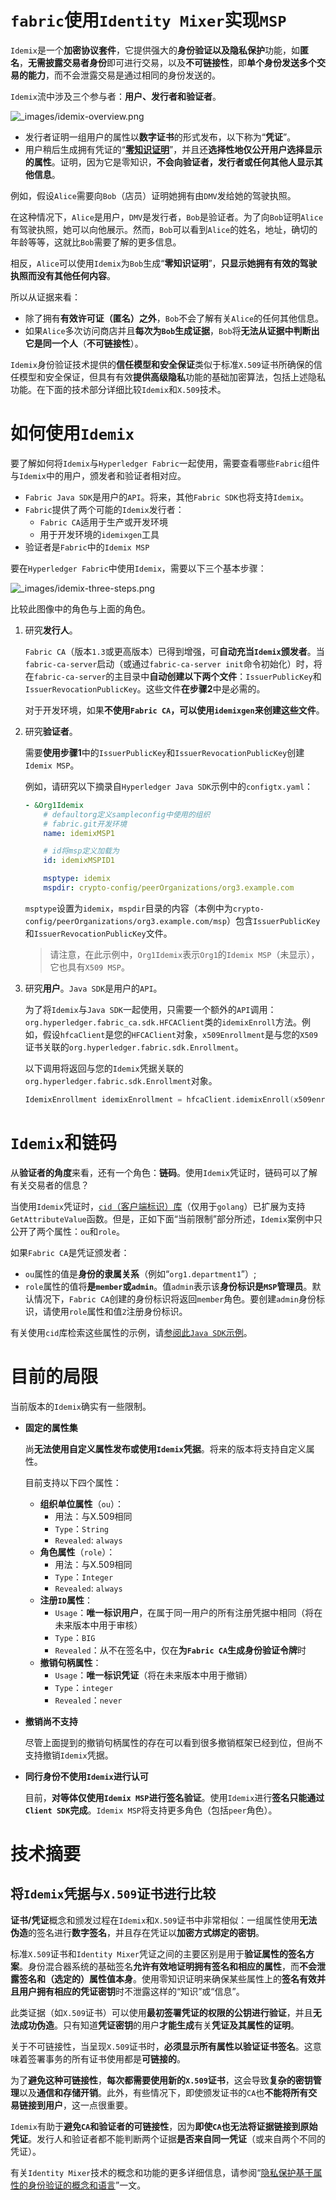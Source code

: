 # `fabric`使用`Identity Mixer`实现`MSP`

`Idemix`是一个**加密协议套件**，它提供强大的**身份验证以及隐私保护**功能，如**匿名**，**无需披露交易者身份**即可进行交易，以及**不可链接性**，即**单个身份发送多个交易的能力**，而不会泄露交易是通过相同的身份发送的。

`Idemix`流中涉及三个参与者：**用户、发行者和验证者**。

![_images/idemix-overview.png](https://hyperledger-fabric.readthedocs.io/en/latest/_images/idemix-overview.png)

+ 发行者证明一组用户的属性以**数字证书**的形式发布，以下称为“**凭证**”。
+ 用户稍后生成拥有凭证的“[**零知识证明**](https://en.wikipedia.org/wiki/Zero-knowledge_proof)”，并且还**选择性地仅公开用户选择显示的属性**。证明，因为它是零知识，**不会向验证者，发行者或任何其他人显示其他信息**。

例如，假设`Alice`需要向`Bob`（店员）证明她拥有由`DMV`发给她的驾驶执照。

在这种情况下，`Alice`是用户，`DMV`是发行者，`Bob`是验证者。为了向`Bob`证明`Alice`有驾驶执照，她可以向他展示。然而，`Bob`可以看到`Alice`的姓名，地址，确切的年龄等等，这就比`Bob`需要了解的更多信息。

相反，`Alice`可以使用`Idemix`为`Bob`生成“**零知识证明**”，**只显示她拥有有效的驾驶执照而没有其他任何内容**。

所以从证据来看：

+ 除了拥有**有效许可证（匿名）之外**，`Bob`不会了解有关`Alice`的任何其他信息。
+ 如果`Alice`多次访问商店并且**每次为`Bob`生成证据**，`Bob`将**无法从证据中判断出它是同一个人**（**不可链接性**）。

`Idemix`身份验证技术提供的**信任模型和安全保证**类似于标准`X.509`证书所确保的信任模型和安全保证，但具有有效**提供高级隐私**功能的基础加密算法，包括上述隐私功能。在下面的技术部分详细比较`Idemix`和`X.509`技术。

# 如何使用`Idemix`

要了解如何将`Idemix`与`Hyperledger Fabric`一起使用，需要查看哪些`Fabric`组件与`Idemix`中的用户，颁发者和验证者相对应。

+ `Fabric Java SDK`是用户的`API`。将来，其他`Fabric SDK`也将支持`Idemix`。
+ `Fabric`提供了两个可能的`Idemix`发行者：
  + `Fabric CA`适用于生产或开发环境
  + 用于开发环境的`idemixgen`工具
+ 验证者是`Fabric`中的`Idemix MSP`

要在`Hyperledger Fabric`中使用`Idemix`，需要以下三个基本步骤：

![_images/idemix-three-steps.png](https://hyperledger-fabric.readthedocs.io/en/latest/_images/idemix-three-steps.png)

比较此图像中的角色与上面的角色。

1. 研究**发行人**。

   `Fabric CA`（版本`1.3`或更高版本）已得到增强，可**自动充当`Idemix`颁发者**。当`fabric-ca-server`启动（或通过`fabric-ca-server init`命令初始化）时，将在`fabric-ca-server`的主目录中**自动创建以下两个文件**：`IssuerPublicKey`和`IssuerRevocationPublicKey`。这些文件**在步骤2**中是必需的。

   对于开发环境，如果**不使用`Fabric CA`，可以使用`idemixgen`来创建这些文件**。

2. 研究**验证者**。

   需要**使用步骤1**中的`IssuerPublicKey`和`IssuerRevocationPublicKey`创建`Idemix MSP`。

   例如，请研究以下摘录自`Hyperledger Java SDK`示例中的`configtx.yaml`：

   ```yml
   - &Org1Idemix
       # defaultorg定义sampleconfig中使用的组织
       # fabric.git开发环境
       name: idemixMSP1
   
       # id将msp定义加载为
       id: idemixMSPID1
   
       msptype: idemix
       mspdir: crypto-config/peerOrganizations/org3.example.com
   ```

   `msptype`设置为`idemix`，`mspdir`目录的内容（本例中为`crypto-config/peerOrganizations/org3.example.com/msp`）包含`IssuerPublicKey`和`IssuerRevocationPublicKey`文件。

   > 请注意，在此示例中，`Org1Idemix`表示`Org1`的`Idemix MSP`（未显示），它也具有`X509 MSP`。

3. 研究**用户**。`Java SDK`是用户的`API`。

   为了将`Idemix`与`Java SDK`一起使用，只需要一个额外的`API`调用：`org.hyperledger.fabric_ca.sdk.HFCAClient`类的`idemixEnroll`方法。例如，假设`hfcaClient`是您的`HFCAClient`对象，`x509Enrollment`是与您的`X509`证书关联的`org.hyperledger.fabric.sdk.Enrollment`。

   以下调用将返回与您的`Idemix`凭据关联的`org.hyperledger.fabric.sdk.Enrollment`对象。

   ```go
   IdemixEnrollment idemixEnrollment = hfcaClient.idemixEnroll(x509enrollment, "idemixMSPID1");
   ```

# `Idemix`和链码

从**验证者的角度**来看，还有一个角色：**链码**。使用`Idemix`凭证时，链码可以了解有关交易者的信息？

当使用`Idemix`凭证时，[`cid`（客户端标识）库](https://github.com/hyperledger/fabric/tree/master/core/chaincode/shim/ext/cid)（仅用于`golang`）已扩展为支持`GetAttributeValue`函数。但是，正如下面“当前限制”部分所述，`Idemix`案例中只公开了两个属性：`ou`和`role`。

如果`Fabric CA`是凭证颁发者：

+ `ou`属性的值是**身份的隶属关系**（例如“`org1.department1`”）;
+ `role`属性的值将**是`member`或`admin`**。值`admin`表示该**身份标识是`MSP`管理员**。默认情况下，`Fabric CA`创建的身份标识将返回`member`角色。要创建`admin`身份标识，请使用`role`属性和值`2`注册身份标识。

有关使用`cid`库检索这些属性的示例，请[参阅此`Java SDK`示例](https://github.com/hyperledger/fabric-sdk-java/blob/master/src/test/fixture/sdkintegration/gocc/sampleIdemix/src/github.com/example_cc/example_cc.go)。

# 目前的局限

当前版本的`Idemix`确实有一些限制。

+ **固定的属性集**

  尚**无法使用自定义属性发布或使用`Idemix`凭据**。将来的版本将支持自定义属性。

  目前支持以下四个属性：

  + **组织单位属性**（`ou`）：
    + 用法：与X.509相同
    + `Type`：`String`
    + `Revealed`: `always`
  + **角色属性**（`role`）：
    + 用法：与X.509相同
    + `Type`：`Integer`
    + `Revealed`: `always`
  + **注册`ID`属性**：
    + `Usage`：**唯一标识用户**，在属于同一用户的所有注册凭据中相同（将在未来版本中用于审核）
    + `Type`：`BIG`
    + `Revealed`：从不在签名中，仅在**为`Fabric CA`生成身份验证令牌**时
  + **撤销句柄属性**：
    - `Usage`：**唯一标识凭证**（将在未来版本中用于撤销）
    - `Type`：`integer`
    - `Revealed`：`never`

+ **撤销尚不支持**

  尽管上面提到的撤销句柄属性的存在可以看到很多撤销框架已经到位，但尚不支持撤销`Idemix`凭据。

+ **同行身份不使用`Idemix`进行认可**

  目前，**对等体仅使用`Idemix MSP`进行签名验证**。使用`Idemix`进行**签名只能通过`Client SDK`完成**。`Idemix MSP`将支持更多角色（包括`peer`角色）。

# 技术摘要

## 将`Idemix`凭据与`X.509`证书进行比较

**证书/凭证**概念和颁发过程在`Idemix`和`X.509`证书中非常相似：一组属性使用**无法伪造**的签名进行**数字签名**，并且存在凭证以**加密方式绑定的密钥**。

标准`X.509`证书和`Identity Mixer`凭证之间的主要区别是用于**验证属性的签名方案**。身份混合器系统的基础签名**允许有效地证明拥有签名和相应的属性**，而**不会泄露签名和（选定的）属性值本身**。使用零知识证明来确保某些属性上的**签名有效并且用户拥有相应的凭证密钥**时不泄露这样的“知识”或“信息”。

此类证据（如`X.509`证书）可以使用**最初签署凭证的权限的公钥进行验证**，并且**无法成功伪造**。只有知道**凭证密钥**的用户**才能生成**有关**凭证及其属性的证明**。

关于不可链接性，当呈现`X.509`证书时，**必须显示所有属性以验证证书签名**。这意味着签署事务的所有证书使用都是**可链接的**。

为了**避免这种可链接性**，**每次都需要使用新的`X.509`证书**，这会导致**复杂的密钥管理**以及**通信和存储开销**。此外，有些情况下，即使颁发证书的`CA`也**不能将所有交易链接到用户**，这一点很重要。

`Idemix`有助于**避免`CA`和验证者的可链接性**，因为**即使`CA`也无法将证据链接到原始凭证**。发行人和验证者都不能判断两个证据**是否来自同一凭证**（或来自两个不同的凭证）。

有关`Identity Mixer`技术的概念和功能的更多详细信息，请参阅“[隐私保护基于属性的身份验证的概念和语言](https://link.springer.com/chapter/10.1007%2F978-3-642-37282-7_4)”一文。